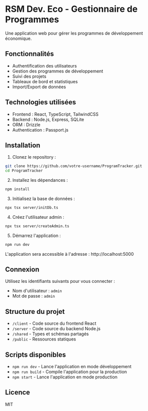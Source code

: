 # RSM Dev. Eco - Gestionnaire de Programmes

Une application web pour gérer les programmes de développement économique.

## Fonctionnalités

- Authentification des utilisateurs
- Gestion des programmes de développement
- Suivi des projets
- Tableaux de bord et statistiques
- Import/Export de données

## Technologies utilisées

- Frontend : React, TypeScript, TailwindCSS
- Backend : Node.js, Express, SQLite
- ORM : Drizzle
- Authentication : Passport.js

## Installation

1. Clonez le repository :
```bash
git clone https://github.com/votre-username/ProgramTracker.git
cd ProgramTracker
```

2. Installez les dépendances :
```bash
npm install
```

3. Initialisez la base de données :
```bash
npx tsx server/initDb.ts
```

4. Créez l'utilisateur admin :
```bash
npx tsx server/createAdmin.ts
```

5. Démarrez l'application :
```bash
npm run dev
```

L'application sera accessible à l'adresse : http://localhost:5000

## Connexion

Utilisez les identifiants suivants pour vous connecter :
- Nom d'utilisateur : `admin`
- Mot de passe : `admin`

## Structure du projet

- `/client` - Code source du frontend React
- `/server` - Code source du backend Node.js
- `/shared` - Types et schémas partagés
- `/public` - Ressources statiques

## Scripts disponibles

- `npm run dev` - Lance l'application en mode développement
- `npm run build` - Compile l'application pour la production
- `npm start` - Lance l'application en mode production

## Licence

MIT 